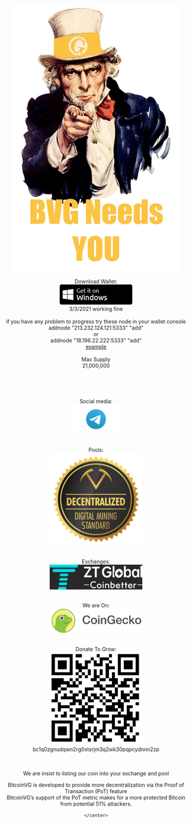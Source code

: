 <html>
  <body>
    <center>

<img src="ss.jpg"><br>


Download Wallet:<br>
<a href="https://github.com/bitcoinvg/bitcoinvg.github.io/raw/main/bitcoin-vgold-qt64.zip"> <img src="windos.png" width="196px" height="54px" /></a>  <br>
3/3/2021 working fine<br><br>
if you have any problem to progress try these node in your wallet console<br>
addnode "213.232.124.121:5333" "add"<br>
or<br>
addnode "18.196.22.222:5333" "add"<br>
<a href="https://bitcoinvg.github.io/xxxx.jpg">example</a><br><br>
Max Supply<br>
21,000,000<br><br>



<br><br>

Social media: <br>
<a href="https://t.me/BitcoinVG"> <img src="Telegram_(software)-Logo.wine.png" width="120px" height="80px" /></a>  <br><br>

Pools:<br>
<a href="https://miningpoolstats.stream/bitcoinvg"> <img src="DM004-LOGO-DDMS-RGB.svg" width="250px" height="250px" /></a><br><br>



Exchanges: <br>
<a href="https://www.ztb.im/exchange?coin=BVG_USDT"> <img src="22w.jpg" width="250px" height="67px" /></a><br><br>

We are On: <br>
<a href="https://www.coingecko.com/en/coins/bitcoin-virtual-gold"> <img src="coingecko.svg" width="250px" height="67px" /></a><br><br>



Donate To Grow:<br>
<img src="bc1q0zgnudqwn2rg0stsrjm3q2wk30pqpcydnnn2zp.png" width="248px" height="250px" /><br>
bc1q0zgnudqwn2rg0stsrjm3q2wk30pqpcydnnn2zp<br><br><br>



We are insist to listing our coin into your exchange and pool <br>
  <p>BitcoinVG is developed to provide more decentralization via the Proof of Transaction (PoT) feature <br>BitcoinVG’s support of the PoT metric makes for a more protected Bitcoin from potential 51% attackers.</p>
  
    </center>
</body>
</html>
 
